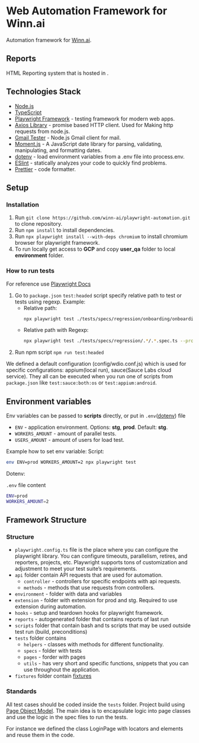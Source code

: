# Web Automation Framework for Winn.ai

Automation framework for [Winn.ai](https://winn.ai/).

## Reports

HTML Reporting system that is hosted in []().

## Technologies Stack

-   [Node.js](https://nodejs.org/en/)
-   [TypeScript](https://www.typescriptlang.org/)
-   [Playwright Framework](https://playwright.dev/) - testing framework for modern web apps.
-   [Axios Library](https://axios-http.com/) - promise based HTTP client. Used for Making http requests from node.js.
-   [Gmail Tester](https://github.com/levz0r/gmail-tester) - Node.js Gmail client for mail.
-   [Moment.js](https://momentjs.com/) - A JavaScript date library for parsing, validating, manipulating, and formatting dates.
-   [dotenv](https://www.npmjs.com/package/dotenv) - load environment variables from a .env file into process.env.
-   [ESlint](https://eslint.org/) - statically analyzes your code to quickly find problems.
-   [Prettier](https://prettier.io/) - code formatter.

## Setup

### Installation

1.  Run `git clone https://github.com/winn-ai/playwright-automation.git` to clone repository.
1.  Run `npm install` to install dependencies.
1.  Run `npx playwright install --with-deps chromium` to install chromium browser for playwright framework.
1.  To run locally get access to **GCP** and copy **user_qa** folder to local **environment** folder.

### How to run tests

For reference use [Playwright Docs](https://playwright.dev/docs/running-tests)

1. Go to `package.json` `test:headed` script specify relative path to test or tests using regexp. Example:
    - Relative path:
        ```bash
        npx playwright test ./tests/specs/regression/onboarding/onboarding.spec.ts --project=headed
        ```
    - Relative path with Regexp:
        ```bash
        npx playwright test ./tests/specs/regression/.*/.*.spec.ts --project=headed
        ```
1. Run npm script `npm run test:headed`

We defined a default configuration (config/wdio.conf.js) which is used for specific configurations: appium(local run), sauce(Sauce Labs cloud service). They all can be executed when you run one of scripts from `package.json` like `test:sauce:both:os` or `test:appium:android`.

## Environment variables

Env variables can be passed to **scripts** directly, or put in `.env`([dotenv](https://www.npmjs.com/package/dotenv)) file

-   `ENV` - application environment. Options: **stg**, **prod**. Default: **stg**.
-   `WORKERS_AMOUNT` - amount of parallel tests.
-   `USERS_AMOUNT` - amount of users for load test.

Example how to set env variable:
Script:

```bash
env ENV=prod WORKERS_AMOUNT=2 npx playwright test
```

Dotenv:

`.env` file content

```bash
ENV=prod
WORKERS_AMOUNT=2
```

## Framework Structure

### Structure

-   `playwright.config.ts` file is the place where you can configure the playwright library. You can configure timeouts, parallelism, retires, and reporters, projects, etc. Playwright supports tons of customization and adjustment to meet your test suite’s requirements.
-   `api` folder contain API requests that are used for automation.
    -   `controller` - controllers for specific endpoints with api requests.
    -   `methods` - methods that use requests from controllers.
-   `environment` - folder with data and variables
-   `extension` - folder with extension for prod and stg. Required to use extension during automation.
-   `hooks` - setup and teardown hooks for playwright framework.
-   `reports` - autogenerated folder that contains reports of last run
-   `scripts` folder that contain bash and ts scripts that may be used outside test run (build, preconditions)
-   `tests` folder contains
    -   `helpers` - classes with methods for different functionality.
    -   `specs` - folder with tests
    -   `pages` - forder with pages
    -   `utils` - has very short and specific functions, snippets that you can use throughout the application.
-   `fixtures` folder contain [fixtures](https://playwright.dev/docs/test-fixtures)

### Standards

All test cases should be coded inside the `tests` folder.
Project build using [Page Object Model](https://playwright.dev/docs/pom). The main idea is to encapsulate logic into page classes and use the logic in the spec files to run the tests.

For instance we defined the class LoginPage with locators and elements and reuse them in the code.
